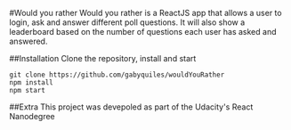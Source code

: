 #Would you rather
Would you rather is a ReactJS app that allows a user to login, 
ask and answer different poll questions. It will also show a 
leaderboard based on the number of questions each user has 
asked and answered. 

##Installation
Clone the repository, install and start

`git clone https://github.com/gabyquiles/wouldYouRather`  
`npm install`  
`npm start` 

##Extra
This project was devepoled as part of the Udacity's React 
Nanodegree